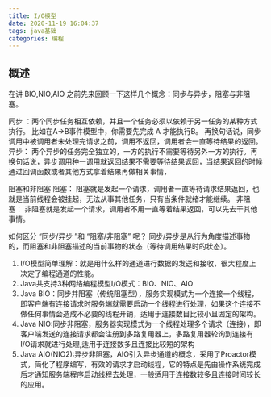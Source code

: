 ```yaml
---
title: I/O模型
date: 2020-11-19 16:04:37
tags: java基础
categories: 编程
---
```

## 概述

在讲 BIO,NIO,AIO 之前先来回顾一下这样几个概念：同步与异步，阻塞与非阻塞。

同步 ：两个同步任务相互依赖，并且一个任务必须以依赖于另一任务的某种方式执行。 比如在A->B事件模型中，你需要先完成 A 才能执行B。 再换句话说，同步调用中被调用者未处理完请求之前，调用不返回，调用者会一直等待结果的返回。
异步： 两个异步的任务完全独立的，一方的执行不需要等待另外一方的执行。再换句话说，异步调用种一调用就返回结果不需要等待结果返回，当结果返回的时候通过回调函数或者其他方式拿着结果再做相关事情，

阻塞和非阻塞
阻塞： 阻塞就是发起一个请求，调用者一直等待请求结果返回，也就是当前线程会被挂起，无法从事其他任务，只有当条件就绪才能继续。
非阻塞： 非阻塞就是发起一个请求，调用者不用一直等着结果返回，可以先去干其他事情。

如何区分 “同步/异步 ”和 “阻塞/非阻塞” 呢？
同步/异步是从行为角度描述事物的，而阻塞和非阻塞描述的当前事物的状态（等待调用结果时的状态）。


1. I/O模型简单理解：就是用什么样的通道进行数据的发送和接收，很大程度上决定了编程通道的性能。
2. Java共支持3种网络编程模型I/O模式：BIO、NIO、AIO
3. Java BIO：同步并阻塞（传统阻塞型），服务实现模式为一个连接一个线程，即客户端有连接请求时服务端就需要启动一个线程进行处理，如果这个连接不做任何事情会造成不必要的线程开销，适用于连接数目比较小且固定的架构。
4. Java NIO:同步非阻塞，服务器实现模式为一个线程处理多个请求（连接），即客户端发送的连接请求都会注册到多路复用器上，多路复用器轮询到连接有I/O请求就进行处理,适用于连接数多且连接比较短的架构
5. Java AIO(NIO2):异步非阻塞，AIO引入异步通道的概念，采用了Proactor模式，简化了程序编写，有效的请求才启动线程，它的特点是先由操作系统完成后才通知服务端程序启动线程去处理，一般适用于连接数较多且连接时间较长的应用。
